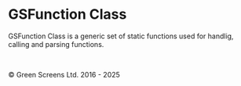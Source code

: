 # GSFunction Class
 
GSFunction Class is a generic set of static functions used for handlig, calling and parsing functions.

<br>

&copy; Green Screens Ltd. 2016 - 2025
